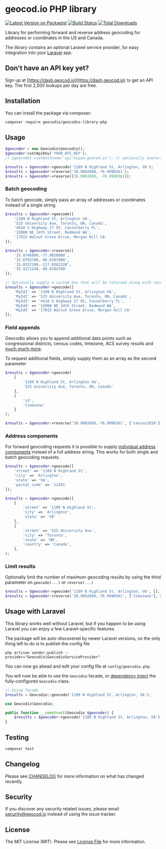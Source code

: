 # geocod.io PHP library

[![Latest Version on Packagist](https://img.shields.io/packagist/v/geocodio/geocodio-library-php.svg?style=flat-square)](https://packagist.org/packages/geocodio/geocodio-library-php)
[![Build Status](https://img.shields.io/travis/geocodio/geocodio-library-php/master.svg?style=flat-square)](https://travis-ci.org/geocodio/geocodio-library-php)
[![Total Downloads](https://img.shields.io/packagist/dt/geocodio/geocodio-library-php.svg?style=flat-square)](https://packagist.org/packages/geocodio/geocodio-library-php)

Library for performing forward and reverse address geocoding for addresses or coordinates in the US and Canada.

The library contains an optional Laravel service provider, for easy integration into your [Laravel](https://laravel.com) app.

## Don't have an API key yet?

Sign up at [https://dash.geocod.io](https://dash.geocod.io) to get an API key. The first 2,500 lookups per day are free.

## Installation

You can install the package via composer:

```bash
composer require geocodio/geocodio-library-php
```

## Usage

```php
$geocoder = new Geocodio\Geocodio();
$geocoder->setApiKey('YOUR_API_KEY');
// $geocoder->setHostname('api-hipaa.geocod.io'); // optionally overwrite the API hostname

$results = $geocoder->geocode('1109 N Highland St, Arlington, VA');
$results = $geocoder->reverse('38.9002898,-76.9990361');
$results = $geocoder->reverse([38.9002898, -76.9990361]);
```

### Batch geocoding

To batch geocode, simply pass an array of addresses or coordinates instead of a single string

```php
$results = $geocoder->geocode([
    '1109 N Highland St, Arlington VA',
    '525 University Ave, Toronto, ON, Canada',
    '4410 S Highway 17 92, Casselberry FL',
    '15000 NE 24th Street, Redmond WA',
    '17015 Walnut Grove Drive, Morgan Hill CA'
]);

$results = $geocoder->reverse([
    '35.9746000,-77.9658000',
    '32.8793700,-96.6303900',
    '33.8337100,-117.8362320',
    '35.4171240,-80.6784760'
]);

// Optionally supply a custom key that will be returned along with results
$results = $geocoder->geocode([
    'MyId1' => '1109 N Highland St, Arlington VA',
    'MyId2' => '525 University Ave, Toronto, ON, Canada',
    'MyId3' => '4410 S Highway 17 92, Casselberry FL',
    'MyId4' => '15000 NE 24th Street, Redmond WA',
    'MyId5' => '17015 Walnut Grove Drive, Morgan Hill CA'
]);
```

### Field appends

Geocodio allows you to append additional data points such as congressional districts, census codes, timezone, ACS survey results and [much much more](https://www.geocod.io/docs/#fields).

To request additional fields, simply supply them as an array as the second parameter

```php
$results = $geocoder->geocode(
    [
        '1109 N Highland St, Arlington VA',
        '525 University Ave, Toronto, ON, Canada'
    ],
    [
        'cd',
        'timezone'
    ]
);

$results = $geocoder->reverse('38.9002898,-76.9990361', ['census2010']);
```

### Address components

For forward geocoding requests it is possible to supply [individual address components](https://www.geocod.io/docs/#single-address) instead of a full address string. This works for both single and batch geocoding requests.

```php
$results = $geocoder->geocode([
    'street' => '1109 N Highland St',
    'city' => 'Arlington',
    'state' => 'VA',
    'postal_code' => '22201'
]);

$results = $geocoder->geocode([
    [
        'street' => '1109 N Highland St',
        'city' => 'Arlington',
        'state' => 'VA'
    ],
    [
        'street' => '525 University Ave',
        'city' => 'Toronto',
        'state' => 'ON',
        'country' => 'Canada',
    ],
);
```

### Limit results

Optionally limit the number of maximum geocoding results by using the third parameter on `geocode(...)` or `reverse(...)`

```php
$results = $geocoder->geocode('1109 N Highland St, Arlington, VA', [], 1); // Only get the first result
$results = $geocoder->reverse('38.9002898,-76.9990361', ['timezone'], 5); // Return up to 5 geocoding results
```

## Usage with Laravel

This library works well without Laravel, but if you happen to be using Laravel you can enjoy a few Laravel-specific features.

The package will be auto-discovered by newer Laravel versions, so the only thing left to do is to publish the config file

```
php artisan vendor:publish --provider="Geocodio\GeocodioServiceProvider"
```

You can now go ahead and edit your config file at `config/geocodio.php`.

You will now be able to use the `Geocodio` facade, or [dependency inject](https://laravel.com/docs/6.x/container) the fully-configured `Geocodio` class.

```php
// Using facade
$results = Geocodio::geocode('1109 N Highland St, Arlington, VA');
```

```php
use Geocodio\Geocodio;

public function __construct(Geocodio $geocoder) {
    $results = $geocoder->geocode('1109 N Highland St, Arlington, VA');
}
```

## Testing

``` bash
composer test
```

## Changelog

Please see [CHANGELOG](CHANGELOG.md) for more information on what has changed recently.

## Security

If you discover any security related issues, please email security@geocod.io instead of using the issue tracker.

## License

The MIT License (MIT). Please see [License File](LICENSE.md) for more information.
